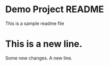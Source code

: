 # Demo Project README

This is a sample readme file

# This is a new line.

Some new changes.
A new line.
